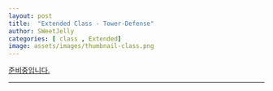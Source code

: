 ```yaml
---
layout: post
title:  "Extended Class - Tower-Defense"
author: SWeetJelly
categories: [ class , Extended]
image: assets/images/thumbnail-class.png
---
```


[준비중입니다.][go to home]

---

[go to home]: {{baseurl.site}}/